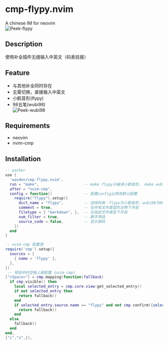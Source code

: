 # cmp-flypy.nvim
A chinese IM for neovim  
![Peek-flypy](https://user-images.githubusercontent.com/26076025/170810014-1192d292-2add-4070-b8b3-a5de8e676ae9.gif)
## Description
使用补全插件无缝输入中英文（码表挂接）
## Feature
* 与其他补全同时存在
* 无需切换，直接输入中英文
* 小鹤音形(flypy)
* 98五笔(wubi98)  
  ![Peek-wubi98](https://user-images.githubusercontent.com/26076025/170859645-56a4c79e-e1af-4cb4-bd0a-bf79334bd221.gif)

## Requirements
* neovim
* nvim-cmp
## Installation
```lua
-- packer
use {
  'wasden/cmp-flypy.nvim',
  run = "make",                    -- make flypy只编译小鹤音形， make wubi98只编译98五笔， make或make all全编译
  after = "nvim-cmp",
  config = function()              -- 配置config以修改默认配置
    require("flypy").setup({
      dict_name = "flypy",         -- 选择码表：flypy为小鹤音形，wubi98为98五笔
      comment = true,              -- 在所有文件类型的注释下开启
      filetype = { "markdown", },  -- 在指定文件类型下开启
      num_filter = true,           -- 数字筛选
      source_code = false,         -- 显示原码
    })
  end
}

-- nvim-cmp 配置源
require('cmp').setup({
  sources = {
    { name = 'flypy' },
  },
})
 -- 预选中时空格上屏配置（nvim-cmp)
["<Space>"] = cmp.mapping(function(fallback)
  if cmp.visible() then
    local selected_entry = cmp.core.view:get_selected_entry()
    if not selected_entry then
      return fallback()
    end
    if selected_entry.source.name == "flypy" and not cmp.confirm({select=true}) then
      return fallback()
    end
  else
    fallback()
  end
end,
{"i","s",}),


```

